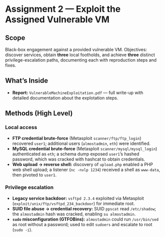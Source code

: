 # Assignment 2 — Exploit the Assigned Vulnerable VM

## Scope
Black-box engagement against a provided vulnerable VM. Objectives: discover services, obtain **three** local footholds, and achieve **three** distinct privilege-escalation paths, documenting each with reproduction steps and fixes.

## What’s Inside
- **Report:** `VulnerableMachineExploitation.pdf` — full write-up with detailed documentation about the explotation steps.  

## Methods (High Level)

### Local access
- **FTP credential brute-force** (Metasploit `scanner/ftp/ftp_login`) recovered `user1`; additional users (`almostadmin`, `eth`) were identified.
- **MySQL credential brute-force** (Metasploit `scanner/mysql/mysql_login`) authenticated as `eth`; a schema dump exposed `user1`’s hashed password, which was cracked with hashcat to obtain credentials.
- **Web upload → reverse shell:** discovery of `upload.php` enabled a PHP web shell upload; a listener (`nc -nvlp 1234`) received a shell as `www-data`, then pivoted to `user1`.

### Privilege escalation
- **Legacy service backdoor:** `vsftpd 2.3.4` exploited via Metasploit (`exploit/unix/ftp/vsftpd_234_backdoor`) for immediate root.
- **SUID file abuse → credential recovery:** SUID `ppscat` read `/etc/shadow`; the `almostadmin` hash was cracked, enabling `su almostadmin`.
- **`sudo` misconfiguration (GTFOBins):** `almostadmin` could run `/usr/bin/sed` as root without a password; used to edit `sudoers` and escalate to root (`sudo -i`).

